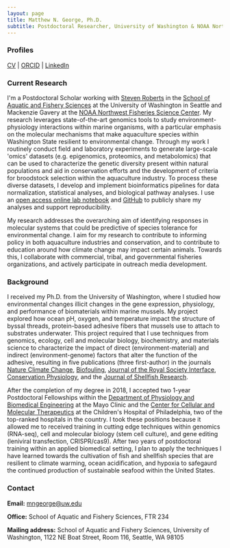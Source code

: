```yaml
---
layout: page
title: Matthew N. George, Ph.D.
subtitle: Postdoctoral Researcher, University of Washington & NOAA Northwest Fisheries Science Center
---
```


### Profiles
[CV](https://mattgeorgephd.github.io/CV/Matthew_N_George_CV_2020.pdf) | [ORCID](https://orcid.org/0000-0003-1264-8667) | [LinkedIn](https://www.linkedin.com/in/matt-george-65a4b94b/)


### Current Research 
I'm a Postdoctoral Scholar working with [Steven Roberts](http://faculty.washington.edu/sr320/) in the [School of Aquatic and Fishery Sciences](https://fish.uw.edu/) at the University of Washington in Seattle and Mackenzie Gavery at the [NOAA Northwest Fisheries Science Center](https://www.fisheries.noaa.gov/about/northwest-fisheries-science-center). My research leverages state-of-the-art genomics tools to study environment-physiology interactions within marine organisms, with a particular emphasis on the molecular mechanisms that make aquaculture species within Washington State resilient to environmental change. Through my work I routinely conduct field and laboratory experiments to generate large-scale 'omics' datasets (e.g. epigenomics, proteomics, and metabolomics) that can be used to characterize the genetic diversity present within natural populations and aid in conservation efforts and the development of criteria for broodstock selection within the aquaculture industry. To process these diverse datasets, I develop and implement bioinformatics pipelines for data normalization, statistical analyses, and biological pathway analyses. I use an [open access online lab notebook](https://mattgeorgephd.github.io/notebook/) and [GitHub](https://mattgeorgephd.github.io/) to publicly share my analyses and support reproducibility.

My research addresses the overarching aim of identifying responses in molecular systems that could be predictive of species tolerance for environmental change. I aim for my research to contribute to informing policy in both aquaculture industries and conservation, and to contribute to education around how climate change may impact certain animals. Towards this, I collaborate with commercial, tribal, and governmental fisheries organizations, and actively participate in outreach media development.

### Background
I received my Ph.D. from the University of Washington, where I studied how environmental changes illicit changes in the gene expression, physiology, and performance of biomaterials within marine mussels. My project explored how ocean pH, oxygen, and temperature impact the structure of byssal threads, protein-based adhesive fibers that mussels use to attach to substrates underwater. This project required that I use techniques from genomics, ecology, cell and molecular biology, biochemistry, and materials science to characterize the impact of direct (environment-material) and indirect (environment-genome) factors that alter the function of the adhesive, resulting in five publications (three first-author) in the journals [Nature Climate Change](https://www.nature.com/articles/nclimate1846), [Biofouling](https://www.tandfonline.com/doi/abs/10.1080/08927014.2018.1453927), [Journal of the Royal Society Interface](https://royalsocietypublishing.org/doi/10.1098/rsif.2018.0489), [Conservation Physiology](https://academic.oup.com/conphys/article/7/1/coz068/5610355), and the [Journal of Shellfish Research](https://bioone.org/journals/journal-of-shellfish-research/volume-38/issue-3/035.038.0329/Microscale-pH-and-Dissolved-Oxygen-Fluctuations-within-Mussel-Aggregations-and/10.2983/035.038.0329.full).

After the completion of my degree in 2018, I accepted two 1-year Postdoctoral Fellowships within the [Department of Physiology and Biomedical Engineering](https://www.mayo.edu/research/departments-divisions/department-physiology-biomedical-engineering/overview) at the Mayo Clinic and the [Center for Cellular and Molecular Therapeutics](https://ccmt.research.chop.edu/) at the Children's Hospital of Philadelphia, two of the top-ranked hospitals in the country. I took these positions because it allowed me to received training in cutting edge techniques within genomics (RNA-seq), cell and molecular biology (stem cell culture), and gene editing (leniviral transfection, CRISPR/cas9). After two years of postdoctoral training within an applied biomedical setting, I plan to apply the techniques I have learned towards the cultivation of fish and shellfish species that are resilient to  climate warming, ocean acidification, and hypoxia to safegaurd the continued production of sustainable seafood within the United States.

### Contact
 **Email:** [mngeorge@uw.edu](mailto:mngeorge@uw.edu)  

 **Office:** School of Aquatic and Fishery Sciences, FTR 234  
 
 **Mailing address:** School of Aquatic and Fishery Sciences, University of Washington, 1122 NE Boat Street, Room 116, Seattle, WA 98105
